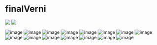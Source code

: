 # finalVerni

<img src="https://img.shields.io/badge/Java-20c997?style=flat-square&logo=Java&logoColor=#007396"/>
<span><a target="_blank" rel="noopener noreferrer" href="https://camo.githubusercontent.com/0ac526200358c3cd09ca0eae4bc7149282c173b5fb1de1636715f18b9ab346ba/68747470733a2f2f696d672e736869656c64732e696f2f62616467652f4a6176615363726970742d4637444631453f7374796c653d666c6174266c6f676f3d4a617661536372697074266c6f676f436f6c6f723d7768697465"><img src="https://camo.githubusercontent.com/0ac526200358c3cd09ca0eae4bc7149282c173b5fb1de1636715f18b9ab346ba/68747470733a2f2f696d672e736869656c64732e696f2f62616467652f4a6176615363726970742d4637444631453f7374796c653d666c6174266c6f676f3d4a617661536372697074266c6f676f436f6c6f723d7768697465" data-canonical-src="https://img.shields.io/badge/JavaScript-F7DF1E?style=flat&amp;logo=JavaScript&amp;logoColor=white" style="max-width: 100%;"></a></span>


![image](https://user-images.githubusercontent.com/83768500/132340947-2a844d2a-662a-4b5b-b979-e128b91ba4b8.png)
![image](https://user-images.githubusercontent.com/83768500/132340954-231fcf32-a9ba-46f3-9fb3-39e38e09aa4c.png)
![image](https://user-images.githubusercontent.com/83768500/132340966-3b78b64f-640f-495c-9626-72d448503e63.png)
![image](https://user-images.githubusercontent.com/83768500/132340981-67a2a17e-a622-4430-b146-9903f7692e63.png)
![image](https://user-images.githubusercontent.com/83768500/132340998-22151a2c-52db-40fa-a4f8-7e6b7d9fdcb2.png)
![image](https://user-images.githubusercontent.com/83768500/132341008-f319e2b2-a186-443c-8409-cbe04d9083d2.png)
![image](https://user-images.githubusercontent.com/83768500/132341019-e0eefdd9-ba9e-4155-84a3-ed1e6ebcdcae.png)
![image](https://user-images.githubusercontent.com/83768500/132341029-fafa0279-6e97-44cd-861d-bf31fec7cc21.png)
![image](https://user-images.githubusercontent.com/83768500/132341051-e0fd7943-9c9b-4718-b145-b5aad502a72d.png)
![image](https://user-images.githubusercontent.com/83768500/132341065-06d48a3a-dc6e-47cd-995f-7e71f3879df0.png)
![image](https://user-images.githubusercontent.com/83768500/135452150-1e41f82e-c12c-4192-b318-2306a7489b87.png)
![image](https://user-images.githubusercontent.com/83768500/132341097-2d7f3469-a3c4-4098-9045-74ceba2c0590.png)
![image](https://user-images.githubusercontent.com/83768500/132341106-56b5e8ae-7dad-45a5-9795-bf7b65386be9.png)
![image](https://user-images.githubusercontent.com/83768500/132341129-fe43e13e-b747-4054-b826-ea22cfb9897d.png)
![image](https://user-images.githubusercontent.com/83768500/132341140-d66ac819-879a-48d8-8ce6-990b04ad0b3b.png)

